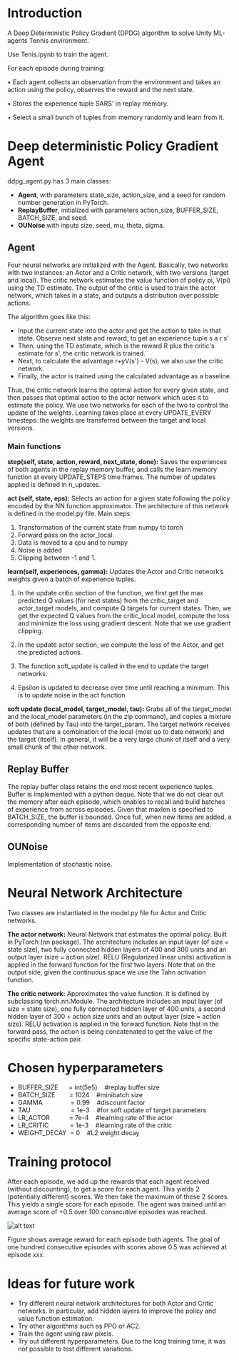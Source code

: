 # Introduction
A Deep Deterministic Policy Gradient (DPDG) algorithm to solve Unity ML-agents Tennis environment.

Use Tenis.ipynb to train the agent. 

For each episode during training:

• Each agent collects an observation from the environment and takes an action using the policy, observes the reward and the next state.

• Stores the experience tuple SARS' in replay memory.
 
• Select a small bunch of tuples from memory randomly and learn from it.

# Deep deterministic Policy Gradient Agent
ddpg_agent.py has 3 main classes: 

- **Agent**, with parameters state_size, action_size, and a seed for random number generation in PyTorch.
- **ReplayBuffer**, initialized with parameters action_size, BUFFER_SIZE, BATCH_SIZE, and seed.
- **OUNoise** with inputs size, seed, mu, theta, sigma.


## Agent
Four neural networks are initialized with the Agent. Basically, two networks with two instances: an Actor and a Critic network, with two versions (target and local). The critic network estimates the value function of policy pi, V(pi) using the TD estimate. The output of the critic is used to train the actor network, which takes in a state, and outputs a distribution over possible actions.

The algorithm goes like this:
- Input the current state into the actor and get the action to take in that state. Observe next state and reward, to get an experience tuple s a r s'
- Then, using the TD estimate, which is the reward R plus the critic's estimate for s', the critic network is trained.
- Next, to calculate the advantage r+yV(s') - V(s), we also use the critic network.
- Finally, the actor is trained using the calculated advantage as a baseline.

Thus, the critic network learns the optimal action for every given state, and then passes that optimal action to the actor network which uses it to estimate the policy.
We use two networks for each of the two to control the update of the weights. 
Learning takes place at every UPDATE_EVERY timesteps: the weights are transferred between the target and local versions.

### Main functions

**step(self, state, action, reward, next_state, done):** Saves the experiences of both agents in the replay memory buffer, and calls the learn memory function at every UPDATE_STEPS time frames. The number of updates applied is defined in n_updates. 

**act (self, state, eps):**
Selects an action for a given state following the policy encoded by the NN function approximator. The architecture of this network is defined in the model.py file. Main steps:
1) Transformation of the current state from numpy to torch 
2) Forward pass on the actor_local. 
3) Data is moved to a cpu and to numpy
4) Noise is added
5) Clipping between -1 and 1.


**learn(self, experiences, gamma):**
Updates the Actor and Critic network’s weights given a batch of experience tuples.
1) In the update critic section of the function, we first get the max predicted Q values (for next states) from the critic_target and actor_target models, and compute Q targets for current states. Then, we get the expected Q values from the critic_local model, compute the loss and minimize the loss using gradient descent. Note that we use gradient clipping.

2) In the update actor section, we compute the loss of the Actor, and get the predicted actions.
3) The function soft_update is called in the end to update the target networks.
4) Epsilon is updated to decrease over time until reaching a minimum. This is to update noise in the act function

**soft update (local_model, target_model, tau):**
Grabs all of the target_model and the local_model parameters (in the zip command), and copies a mixture of both (defined by Tau) into the target_param.
The target network receives updates that are a combination of the local (most up to date network) and the target (itself). In general, it will be a very large chunk of itself and a very small chunk of the other network.

## Replay Buffer
The replay buffer class retains the end most recent experience tuples. 
Buffer is implemented with a python deque. Note that we do not clear out the memory after each episode, which enables to recall and build batches of experience from across episodes.
Given that maxlen is specified to BATCH_SIZE, the buffer is bounded. Once full, when new items are added, a corresponding number of items are discarded from the opposite end.

## OUNoise
Implementation of stochastic noise.


# Neural Network Architecture
Two classes are instantiated in the model.py file for Actor and Critic networks.

**The actor network:**
Neural Network that estimates the optimal policy. 
Built in PyTorch (nn package). 
The architecture includes an input layer (of size = state size), two fully connected hidden layers of 400 and 300 units and an output layer (size = action size).
RELU (Regularized linear units) activation is applied in the forward function for the first two layers. Note that on the output side, given the continuous space we use the Tahn activation function.

**The critic network:**
Approximates the value function. It is defined by subclassing torch.nn.Module. 
The architecture includes an input layer (of size = state size), one fully connected hidden layer of 400 units, a second hidden layer of 300 + action size units and an output layer (size = action size).
RELU activation is applied in the forward function. Note that in the forward pass, the action is being concatenated to get the value of the specific state-action pair.


# Chosen hyperparameters

- BUFFER_SIZE &nbsp;&nbsp;&nbsp;&nbsp;&nbsp;=  int(5e5)  &nbsp;&nbsp;&nbsp;#replay buffer size
- BATCH_SIZE &nbsp;&nbsp;&nbsp;&nbsp;&nbsp;&nbsp;&nbsp;=  1024 &nbsp;&nbsp;&nbsp;#minibatch size
- GAMMA &nbsp;&nbsp;&nbsp;&nbsp;&nbsp;&nbsp;&nbsp;&nbsp;&nbsp;&nbsp;&nbsp;&nbsp;&nbsp;&nbsp;&nbsp;=  0.99 &nbsp;&nbsp;&nbsp;#discount factor
- TAU   &nbsp;&nbsp;&nbsp;&nbsp;&nbsp;&nbsp;&nbsp;&nbsp;&nbsp;&nbsp;&nbsp;&nbsp;&nbsp;&nbsp;&nbsp;&nbsp;&nbsp;&nbsp;&nbsp;&nbsp;&nbsp;&nbsp;=  1e-3 &nbsp;&nbsp;&nbsp;#for soft update of target parameters
- LR_ACTOR &nbsp;&nbsp;&nbsp;&nbsp;&nbsp;&nbsp;&nbsp;&nbsp;&nbsp;&nbsp;=  7e-4 &nbsp;&nbsp;&nbsp;#learning rate of the actor
- LR_CRITIC &nbsp;&nbsp;&nbsp;&nbsp;&nbsp;&nbsp;&nbsp;&nbsp;&nbsp;&nbsp;&nbsp;=  1e-3 &nbsp;&nbsp;&nbsp;#learning rate of the critic 
- WEIGHT_DECAY &nbsp;=  0 &nbsp;&nbsp;&nbsp;#L2 weight decay



# Training protocol
After each episode, we add up the rewards that each agent received (without discounting), to get a score for each agent. This yields 2 (potentially different) scores. We then take the maximum of these 2 scores.
This yields a single score for each episode.
The agent was trained until an average score of +0.5 over 100 consecutive episodes was reached. 


![alt text](/output2.png?raw=true "Title")

Figure shows average reward for each episode both agents. The goal of one hundred consecutive episodes with scores above 0.5 was achieved at episode xxx.



# Ideas for future work
- Try different neural network architectures for both Actor and Critic networks. In particular, add hidden layers to improve the policy and value function estimation.
- Try other algorithms such as PPO or AC2. 
- Train the agent using raw pixels.
- Try out different hyperparameters. Due to the long training time, it was not possible to test different variations. 


